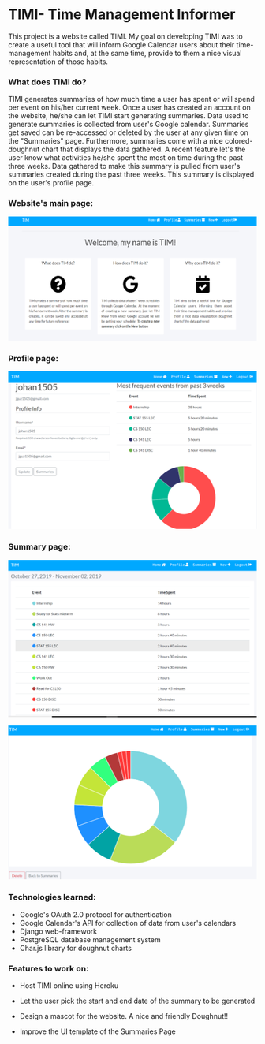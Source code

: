 # TIMI- Time Management Informer

This project is a website called TIMI. My goal on developing TIMI was to create a useful tool that will inform Google Calendar users about their time-management habits and, at the same time, provide to them a nice visual representation of those habits.


### What does TIMI do?

TIMI generates summaries of how much time a user has spent or will spend per event on his/her current week. Once a user has created an account on the website, he/she can let TIMI start generating summaries. Data used to generate summaries is collected from user's Google calendar. Summaries get saved can be re-accessed or deleted by the user at any given time on the "Summaries" page. Furthermore, summaries come with a nice colored-doughnut chart that displays the data gathered. A recent feature let's the user know what activities he/she spent the most on time during the past three weeks. Data gathered to make this summary is pulled from user's summaries created during the past three weeks. This summary is displayed on the user's profile page. 

### Website's main page:

 ![Main page|100x100](Images/TIMI_main_page.png)

### Profile page:

![Profile page](Images/TIMI_profile_page.png)

### Summary page:

![Summary page1](Images/TIMI_summary_page_1.png)

![Summary page2](Images/TIMI_summary_page_2.png)

### Technologies learned:

 - Google's OAuth 2.0 protocol for authentication  
 - Google Calendar's API for collection of data from user's calendars
 - Django web-framework 
 - PostgreSQL database management system
 - Char.js library for doughnut charts


### Features to work on:

- Host TIMI online using Heroku

- Let the user pick the start and end date of the summary to be generated

- Design a mascot for the website. A nice and friendly Doughnut!!

- Improve the UI template of the Summaries Page

